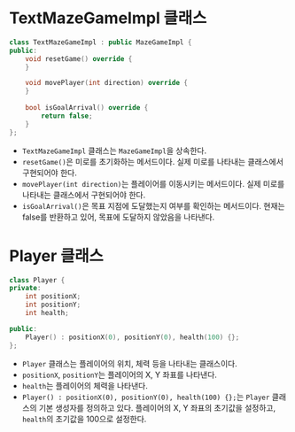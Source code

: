 # TextMazeGameImpl 클래스
```c++
class TextMazeGameImpl : public MazeGameImpl {
public:
	void resetGame() override {
	}  

	void movePlayer(int direction) override {
	}
 
	bool isGoalArrival() override {
		return false;
	}
};
```
* ```TextMazeGameImpl``` 클래스는 ```MazeGameImpl```을 상속한다.
* ```resetGame()```은 미로를 초기화하는 메서드이다. 실제 미로를 나타내는 클래스에서 구현되어야 한다.
* ```movePlayer(int direction)```는 플레이어를 이동시키는 메서드이다. 실제 미로를 나타내는 클래스에서 구현되어야 한다.
* ```isGoalArrival()```은 목표 지점에 도달했는지 여부를 확인하는 메서드이다. 현재는 false를 반환하고 있어, 목표에 도달하지 않았음을 나타낸다.

# Player 클래스
```c++
class Player {
private:
	int positionX;
	int positionY; 
	int health; 

public:
	Player() : positionX(0), positionY(0), health(100) {};
};  
```
* ```Player``` 클래스는 플레이어의 위치, 체력 등을 나타내는 클래스이다.
* ```positionX```, ```positionY```는 플레이어의 X, Y 좌표를 나타낸다.
* ```health```는 플레이어의 체력을 나타낸다.
* ```Player() : positionX(0), positionY(0), health(100) {};```는 ```Player``` 클래스의 기본 생성자를 정의하고 있다. 플레이어의 X, Y 좌표의 초기값을 설정하고, ```health```의 초기값을 100으로 설정한다.


